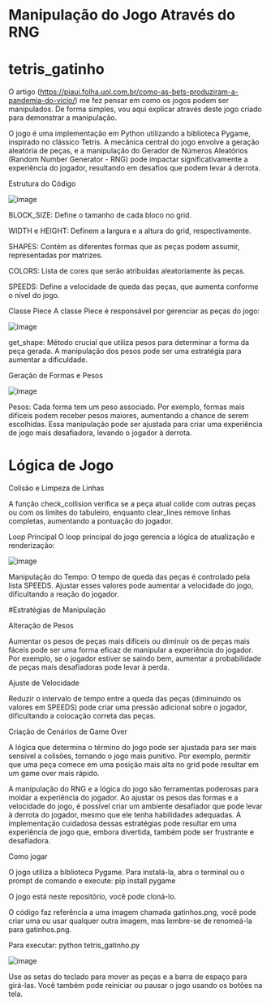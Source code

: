 # Manipulação do Jogo Através do RNG
# tetris_gatinho

O artigo (https://piaui.folha.uol.com.br/como-as-bets-produziram-a-pandemia-do-vicio/) me fez pensar em como os jogos podem ser manipulados. De forma simples, vou aqui explicar através deste jogo criado para demonstrar a manipulação.

O jogo é uma implementação em Python utilizando a biblioteca Pygame, inspirado no clássico Tetris. A mecânica central do jogo envolve a geração aleatória de peças, e a manipulação do Gerador de Números Aleatórios (Random Number Generator - RNG) pode impactar significativamente a experiência do jogador, resultando em desafios que podem levar à derrota.

Estrutura do Código

![image](https://github.com/user-attachments/assets/0f4c268a-7536-400f-bf75-48631477ee3c)


BLOCK_SIZE: Define o tamanho de cada bloco no grid.

WIDTH e HEIGHT: Definem a largura e a altura do grid, respectivamente.

SHAPES: Contém as diferentes formas que as peças podem assumir, representadas por matrizes.

COLORS: Lista de cores que serão atribuídas aleatoriamente às peças.

SPEEDS: Define a velocidade de queda das peças, que aumenta conforme o nível do jogo.

Classe Piece
A classe Piece é responsável por gerenciar as peças do jogo:

![image](https://github.com/user-attachments/assets/260d48bc-e88e-48d3-8ba6-c0cb33aa0ced)

get_shape: Método crucial que utiliza pesos para determinar a forma da peça gerada. A manipulação dos pesos pode ser uma estratégia para aumentar a dificuldade.

Geração de Formas e Pesos

![image](https://github.com/user-attachments/assets/7fb666ae-0ff6-498d-9d15-346bbb921652)


Pesos: Cada forma tem um peso associado. Por exemplo, formas mais difíceis podem receber pesos maiores, aumentando a chance de serem escolhidas. Essa manipulação pode ser ajustada para criar uma experiência de jogo mais desafiadora, levando o jogador à derrota.

# Lógica de Jogo

Colisão e Limpeza de Linhas

A função check_collision verifica se a peça atual colide com outras peças ou com os limites do tabuleiro, enquanto clear_lines remove linhas completas, aumentando a pontuação do jogador.

Loop Principal
O loop principal do jogo gerencia a lógica de atualização e renderização:

![image](https://github.com/user-attachments/assets/52d503dd-4476-478c-8d4e-6bdbb2604103)


Manipulação do Tempo: O tempo de queda das peças é controlado pela lista SPEEDS. Ajustar esses valores pode aumentar a velocidade do jogo, dificultando a reação do jogador.

#Estratégias de Manipulação

Alteração de Pesos

Aumentar os pesos de peças mais difíceis ou diminuir os de peças mais fáceis pode ser uma forma eficaz de manipular a experiência do jogador. Por exemplo, se o jogador estiver se saindo bem, aumentar a probabilidade de peças mais desafiadoras pode levar à perda.

Ajuste de Velocidade

Reduzir o intervalo de tempo entre a queda das peças (diminuindo os valores em SPEEDS) pode criar uma pressão adicional sobre o jogador, dificultando a colocação correta das peças.

Criação de Cenários de Game Over

A lógica que determina o término do jogo pode ser ajustada para ser mais sensível a colisões, tornando o jogo mais punitivo. Por exemplo, permitir que uma peça comece em uma posição mais alta no grid pode resultar em um game over mais rápido.

A manipulação do RNG e a lógica do jogo são ferramentas poderosas para moldar a experiência do jogador. Ao ajustar os pesos das formas e a velocidade do jogo, é possível criar um ambiente desafiador que pode levar à derrota do jogador, mesmo que ele tenha habilidades adequadas. A implementação cuidadosa dessas estratégias pode resultar em uma experiência de jogo que, embora divertida, também pode ser frustrante e desafiadora.

Como jogar

O jogo utiliza a biblioteca Pygame. Para instalá-la, abra o terminal ou o prompt de comando e execute: pip install pygame

O jogo está neste repositório, você pode cloná-lo.

O código faz referência a uma imagem chamada gatinhos.png, você pode criar uma ou usar qualquer outra imagem, mas lembre-se de renomeá-la para gatinhos.png.

Para executar: python tetris_gatinho.py

![image](https://github.com/user-attachments/assets/45a59330-052f-4eef-b451-3c53964fbb2c)

Use as setas do teclado para mover as peças e a barra de espaço para girá-las. Você também pode reiniciar ou pausar o jogo usando os botões na tela.




